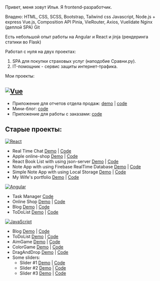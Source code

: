 Привет, меня зовут Илья. Я frontend-разработчик. 

Владею:
HTML, CSS, SCSS, Bootstrap, Tailwind css
Javascript, Node.js + express
Vue.js, Composition API
Pinia, VieRouter, Axios, Vuelidate
Nginx (деплой SPA)
Git

Есть небольшой опыт работы на
Angular и React и jinja (рендеринга статики во Flask)

Работал с нуля на двух проектах:
1. SPA для покупки страховых услуг (наподобие Сравни.ру).
2. IT-помощник - сервис защиты интернет-трафика.

Мои проекты:
## [![Vue](https://skillicons.dev/icons?i=vue)](https://skillicons.dev)
- Приложение для отчетов отдела продаж: [demo](https://baza-report.ru/) | [code](https://github.com/mizonov-iv/baza-report-app)
- Мини-блог: [code](https://github.com/mizonov-iv/vue-blog)
- Приложение для работы с заказами: [code](https://github.com/mizonov-iv/advance-test-task)

## Старые проекты:
[![React](https://skillicons.dev/icons?i=react)](https://skillicons.dev)
- Real Time Chat [Demo](https://react-chat-09.web.app/chat) | [Code](https://github.com/mizonov-iv/React-Real-Time-Chat)
- Apple online-shop [Demo](https://ecommerce09-97559.web.app/) | [Code](https://github.com/mizonov-iv/React-E-Commerce)
- React Book List with using json-server [Demo](https://github.com/mizonov-iv/React-Book-List/blob/main/README.md) | [Code](https://github.com/mizonov-iv/React-Book-List)
- Note App with using Firebase RealTime Database [Demo](https://react-note-app-08.web.app/) | [Code](https://github.com/mizonov-iv/React-Note-App-with-Firebase)
- Simple Note App with using Local Storage [Demo](https://react-note-app06.web.app/) | [Code](https://github.com/mizonov-iv/ReactNoteApp)
- My Wife's portfolio [Demo](https://photo-by-mizonova.web.app/) | [Code](https://github.com/mizonov-iv/My-Wife-React-site)

[![Angular](https://skillicons.dev/icons?i=angular)](https://skillicons.dev)
- Task Manager [Code](https://github.com/mizonov-iv/Task-manager)
- Online Shop [Demo](https://online-shop-18c7d.firebaseapp.com/) | [Code](https://github.com/mizonov-iv/OnlineShopSPA)
- Blog [Demo](https://angular-blog2022.firebaseapp.com/) | [Code](https://github.com/mizonov-iv/AngularBlog)
- ToDoList [Demo](https://simpletodoapplication1.firebaseapp.com/) | [Code](https://github.com/mizonov-iv/AngularToDoApplication)

[![JavaScript](https://skillicons.dev/icons?i=js)](https://skillicons.dev)
- Blog [Demo](https://miv-blog.firebaseapp.com/) | [Code](https://github.com/mizonov-iv/JS-Blog)
- ToDoList [Demo](https://mizonov-iv.github.io/ToDoListOnJS/) | [Code](https://github.com/mizonov-iv/ToDoListOnJS)
- AimGame [Demo](https://mizonov-iv.github.io/AimGame/) | [Code](https://github.com/mizonov-iv/AimGame)
- ColorGame [Demo](https://mizonov-iv.github.io/ColorGame/) | [Code](https://github.com/mizonov-iv/ColorGame)
- DragAndDrop [Demo](https://mizonov-iv.github.io/DragAndDrop/) | [Code](https://github.com/mizonov-iv/DragAndDrop)
- Some sliders:
  - Slider #1 [Demo](https://mizonov-iv.github.io/FrenchySlider/) | [Code](https://github.com/mizonov-iv/FrenchySlider)
  - Slider #2 [Demo](https://mizonov-iv.github.io/anotherTypeOfSlider/) | [Code](https://github.com/mizonov-iv/anotherTypeOfSlider)
  - Slider #3 [Demo](https://mizonov-iv.github.io/JS-slider/) | [Code](https://github.com/mizonov-iv/JS-slider)
